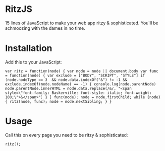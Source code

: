 RitzJS
======

15 lines of JavaScript to make your web app ritzy &amp; sophisticated. You'll be schmoozing with the dames in no time.

Installation
=====

Add this to your JavaScript:

`var ritz = function(node) {
    var node = node || document.body
    var func = function(node) {
      var exclude = ["BODY", "SCRIPT", "STYLE"]
      if (node.nodeType == 3  && node.data.indexOf("&") != -1 && exclude.indexOf(node.nodeName) == -1) {
        console.log(node.parentNode)
        node.parentNode.innerHTML = node.data.replace(/&/, "<span style=\"font-family: Baskerville; font-style: italic; font-weight: 100;\">&</span>")
      }
    }
    func(node);
    node = node.firstChild;
    while (node) {
      ritz(node, func);
      node = node.nextSibling;
    }
  }`

Usage
=====

Call this on every page you need to be ritzy & sophisticated:

`ritz();`
